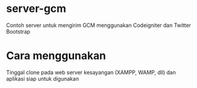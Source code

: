 # server-gcm
Contoh server untuk mengirim GCM menggunakan Codeigniter dan Twitter Bootstrap

# Cara menggunakan
Tinggal clone pada web server kesayangan (XAMPP, WAMP, dll) dan aplikasi siap untuk  digunakan

